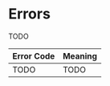 # Errors

<aside class="notice">
TODO
</aside>


Error Code | Meaning
---------- | -------
TODO | TODO
